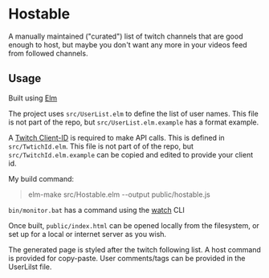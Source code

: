 # Hostable

A manually maintained ("curated") list of twitch channels that are good enough to host, but maybe you don't want any more in your videos feed from followed channels.

## Usage

Built using [Elm](http://elm-lang.org/)

The project uses `src/UserList.elm` to define the list of user names. This file is not part of the repo, but `src/UserList.elm.example` has a format example.

A [Twitch Client-ID](https://dev.twitch.tv/docs/authentication#registration) is required to make API calls. This is defined in `src/TwtichId.elm`. This file is not part of of the repo, but `src/TwitchId.elm.example` can be copied and edited to provide your client id.

My build command:

> elm-make src/Hostable.elm --output public/hostable.js

`bin/monitor.bat` has a command using the [watch](https://www.npmjs.com/package/watch) CLI

Once built, `public/index.html` can be opened locally from the filesystem, or set up for a local or internet server as you wish.

The generated page is styled after the twitch following list. A host command is provided for copy-paste. User comments/tags can be provided in the UserLilst file.
